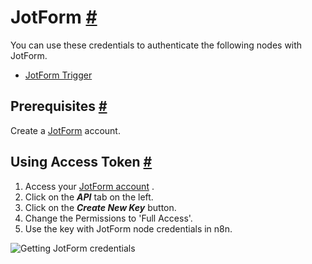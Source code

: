 


 JotForm
 [#](#jotform "Permanent link")
=========================================



 You can use these credentials to authenticate the following nodes with JotForm.
 


* [JotForm Trigger](/integrations/builtin/trigger-nodes/n8n-nodes-base.jotformtrigger/)



 Prerequisites
 [#](#prerequisites "Permanent link")
-----------------------------------------------------



 Create a
 [JotForm](https://www.jotform.com/) 
 account.
 



 Using Access Token
 [#](#using-access-token "Permanent link")
---------------------------------------------------------------


1. Access your
 [JotForm account](https://www.jotform.com/myaccount/) 
 .
2. Click on the
 ***API***
 tab on the left.
3. Click on the
 ***Create New Key***
 button.
4. Change the Permissions to 'Full Access'.
5. Use the key with JotForm node credentials in n8n.



![Getting JotForm credentials](https://d33wubrfki0l68.cloudfront.net/3bd86c616e07470e1a806394e566f7d77be7f340/01604/_images/integrations/builtin/credentials/jotform/using-access-token.gif)





